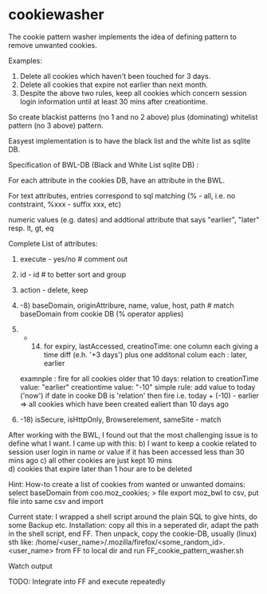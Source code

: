 # cookiewasher
The cookie pattern washer implements the idea of defining pattern to remove unwanted cookies.

Examples:
1. Delete all cookies which haven't been touched for 3 days.
2. Delete all cookies that expire not earlier than next month.
3. Despite the above two rules, keep all cookies which concern session login information until at least 30 mins after creationtime.

So create blackist patterns (no 1 and no 2 above) plus (dominating) whitelist pattern (no 3 above) pattern.

Easyest implementation is to have the black list and the white list as sqlite DB.

Specification of BWL-DB (Black and White List sqlite DB) :

For each attribute in the cookies DB, have an attribute in the BWL. 

For text attributes, entries correspond to sql matching (% - all, i.e. no contstraint, %xxx - suffix xxx, etc)

numeric values (e.g. dates) and addtional attribute that says "earlier", "later" resp. lt, gt, eq 

Complete List of attributes:
1) execute - yes/no     # comment out
2) id - id              # to better sort and group
3) action - delete, keep
4) -8) baseDomain, originAttribure, name, value, host, path # match baseDomain from cookie DB (% operator applies)
9) - 14) for expiry, lastAccessed, creatinoTime: 
    one column each giving a time diff (e.h. '+3 days') plus one additonal colum each : later, earlier
    
    examnple : fire for all cookies older that 10 days:
                        relation to creationTime value: "earlier" creationtime value: "-10"
                simple rule:
                    add value to today ('now') if date in cooke DB is 'relation' then fire
                    i.e. today + (-10) - earlier => all cookies which have been created ealiert than 10 days ago
15) -18) isSecure, isHttpOnly, Browserelement, sameSite - match


After working with the BWL, I found out that the most challenging issue is to define what I want.
I came up with this:
b) I want to keep a cookie related to session user login in name or value if
                       it has been accessed less than 30 mins ago
c) all other cookies are just kept 10 mins                        
d) cookies that expire later than 1 hour are to be deleted

Hint:
How-to create a list of cookies from wanted or unwanted domains:
select baseDomain from coo.moz_cookies; > file
export moz_bwl to csv, put file into same csv and import

Current state:
I wrapped a shell script around the plain SQL to give hints, do some Backup etc.
Installation: copy all this in a seperated dir, adapt the path in the shell script, end FF.
Then unpack, copy the cookie-DB, usually (linux) sth like: /home/<user_name>/.mozilla/firefox/<some_random_id>.<user_name>
from FF to local dir and run FF_cookie_pattern_washer.sh

Watch output

TODO: Integrate into FF and execute repeatedly
